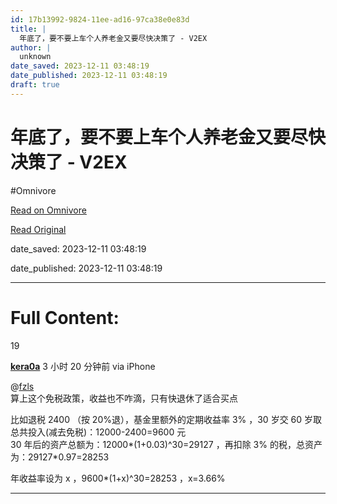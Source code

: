 ```yaml
---
id: 17b13992-9824-11ee-ad16-97ca38e0e83d
title: |
  年底了，要不要上车个人养老金又要尽快决策了 - V2EX
author: |
  unknown
date_saved: 2023-12-11 03:48:19
date_published: 2023-12-11 03:48:19
draft: true
---
```


# 年底了，要不要上车个人养老金又要尽快决策了 - V2EX
#Omnivore

[Read on Omnivore](https://omnivore.app/me/v-2-ex-18c58ef502c)

[Read Original](https://www.v2ex.com/t/999431)

date_saved: 2023-12-11 03:48:19

date_published: 2023-12-11 03:48:19

--- 

# Full Content: 

19

**[kera0a](https://www.v2ex.com/member/kera0a)** 3 小时 20 分钟前 via iPhone 

@[fzls](https://www.v2ex.com/member/fzls)   
算上这个免税政策，收益也不咋滴，只有快退休了适合买点

比如退税 2400 （按 20%退），基金里额外的定期收益率 3% ，30 岁交 60 岁取  
总共投入(减去免税)：12000-2400=9600 元  
30 年后的资产总额为：12000\*(1+0.03)^30=29127 ，再扣除 3% 的税，总资产为：29127\*0.97=28253

年收益率设为 x ，9600\*(1+x)^30=28253 ，x=3.66%

---

